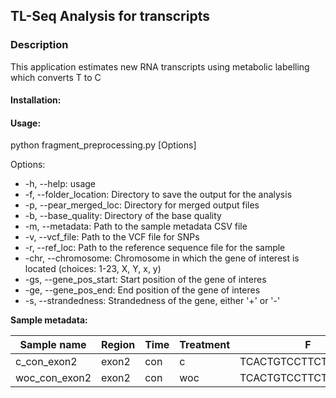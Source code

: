 ## TL-Seq Analysis for transcripts




### Description 
This application estimates new RNA transcripts using metabolic labelling which converts T to C 


#### **Installation:**


#### **Usage:**


python fragment_preprocessing.py [Options]


Options:
- -h, --help: usage
- -f, --folder_location: Directory to save the output for the analysis
- -p, --pear_merged_loc: Directory for merged output files
- -b, --base_quality: Directory of the base quality
- -m, --metadata: Path to the sample metadata CSV file
- -v, --vcf_file: Path to the VCF file for SNPs
- -r, --ref_loc: Path to the reference sequence file for the sample
- -chr, --chromosome: Chromosome in which the gene of interest is located (choices: 1-23, X, Y, x, y)
- -gs, --gene_pos_start: Start position of the gene of interes
- -ge, --gene_pos_end: End position of the gene of interes
- -s, --strandedness: Strandedness of the gene, either '+' or '-' 



**Sample metadata:**


|Sample name | Region | Time | Treatment | F | R | Product sequence|
|------------|--------|------|-----------|---|---|-----------------|
|c_con_exon2 | exon2  |con   |c|TCACTGTCCTTCTGCCATGG|CCCGCACACTAGGTAGAGAG|TCACTGTCCTTCTGCCATGGccctgtggatgcgcctcctgcccctgctggcgctgctggccctctggggacctgacccagccgcagcctttgtgaaccaacacctgtgcggctcacacctggtggaagCTCTCTACCTAGTGTGCGGG|
|woc_con_exon2 | exon2  |con   |woc          |TCACTGTCCTTCTGCCATGG|CCCGCACACTAGGTAGAGAG|TCACTGTCCTTCTGCCATGGccctgtggatgcgcctcctgcccctgctggcgctgctggccctctggggacctgacccagccgcagcctttgtgaaccaacacctgtgcggctcacacctggtggaagCTCTCTACCTAGTGTGCGGG |
